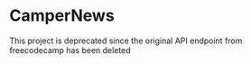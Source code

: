 # CamperNews
This project is deprecated since the original API endpoint from freecodecamp  has been deleted

